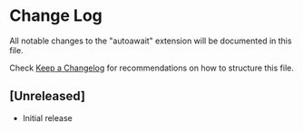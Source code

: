 # Change Log

All notable changes to the "autoawait" extension will be documented in this file.

Check [Keep a Changelog](http://keepachangelog.com/) for recommendations on how to structure this file.

## [Unreleased]

- Initial release